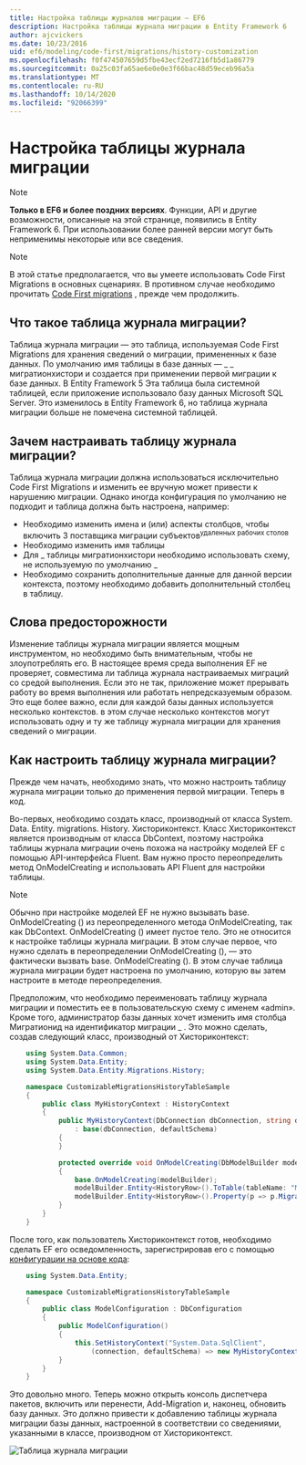 ```yaml
---
title: Настройка таблицы журналов миграции — EF6
description: Настройка таблицы журнала миграции в Entity Framework 6
author: ajcvickers
ms.date: 10/23/2016
uid: ef6/modeling/code-first/migrations/history-customization
ms.openlocfilehash: f0f474507659d5fbe43ecf2ed7216fb5d1a86779
ms.sourcegitcommit: 0a25c03fa65ae6e0e0e3f66bac48d59eceb96a5a
ms.translationtype: MT
ms.contentlocale: ru-RU
ms.lasthandoff: 10/14/2020
ms.locfileid: "92066399"
---
```

# <a name="customizing-the-migrations-history-table"></a>Настройка таблицы журнала миграции
> [!NOTE]
> **Только в EF6 и более поздних версиях**. Функции, API и другие возможности, описанные на этой странице, появились в Entity Framework 6. При использовании более ранней версии могут быть неприменимы некоторые или все сведения.

> [!NOTE]
> В этой статье предполагается, что вы умеете использовать Code First Migrations в основных сценариях. В противном случае необходимо прочитать [Code First migrations](xref:ef6/modeling/code-first/migrations/index) , прежде чем продолжить.

## <a name="what-is-migrations-history-table"></a>Что такое таблица журнала миграции?

Таблица журнала миграции — это таблица, используемая Code First Migrations для хранения сведений о миграции, примененных к базе данных. По умолчанию имя таблицы в базе данных — \_ \_ мигратионхистори и создается при применении первой миграции к базе данных. В Entity Framework 5 Эта таблица была системной таблицей, если приложение использовало базу данных Microsoft SQL Server. Это изменилось в Entity Framework 6, но таблица журнала миграции больше не помечена системной таблицей.

## <a name="why-customize-migrations-history-table"></a>Зачем настраивать таблицу журнала миграции?

Таблица журнала миграции должна использоваться исключительно Code First Migrations и изменить ее вручную может привести к нарушению миграции. Однако иногда конфигурация по умолчанию не подходит и таблица должна быть настроена, например:

-   Необходимо изменить имена и (или) аспекты столбцов, чтобы включить 3 поставщика миграции субъектов<sup>удаленных рабочих столов</sup>
-   Необходимо изменить имя таблицы
-   Для \_ таблицы мигратионхистори необходимо использовать схему, не используемую по умолчанию \_
-   Необходимо сохранить дополнительные данные для данной версии контекста, поэтому необходимо добавить дополнительный столбец в таблицу.

## <a name="words-of-precaution"></a>Слова предосторожности

Изменение таблицы журнала миграции является мощным инструментом, но необходимо быть внимательным, чтобы не злоупотреблять его. В настоящее время среда выполнения EF не проверяет, совместима ли таблица журнала настраиваемых миграций со средой выполнения. Если это не так, приложение может прерывать работу во время выполнения или работать непредсказуемым образом. Это еще более важно, если для каждой базы данных используется несколько контекстов. в этом случае несколько контекстов могут использовать одну и ту же таблицу журнала миграции для хранения сведений о миграции.

## <a name="how-to-customize-migrations-history-table"></a>Как настроить таблицу журнала миграции?

Прежде чем начать, необходимо знать, что можно настроить таблицу журнала миграции только до применения первой миграции. Теперь в код.

Во-первых, необходимо создать класс, производный от класса System. Data. Entity. migrations. History. Хисториконтекст. Класс Хисториконтекст является производным от класса DbContext, поэтому настройка таблицы журнала миграции очень похожа на настройку моделей EF с помощью API-интерфейса Fluent. Вам нужно просто переопределить метод OnModelCreating и использовать API Fluent для настройки таблицы.

>[!NOTE]
> Обычно при настройке моделей EF не нужно вызывать base. OnModelCreating () из переопределенного метода OnModelCreating, так как DbContext. OnModelCreating () имеет пустое тело. Это не относится к настройке таблицы журнала миграции. В этом случае первое, что нужно сделать в переопределении OnModelCreating (), — это фактически вызвать base. OnModelCreating (). В этом случае таблица журнала миграции будет настроена по умолчанию, которую вы затем настроите в методе переопределения.

Предположим, что необходимо переименовать таблицу журнала миграции и поместить ее в пользовательскую схему с именем «admin». Кроме того, администратор базы данных хочет изменить имя столбца Мигратионид на идентификатор миграции \_ . Это можно сделать, создав следующий класс, производный от Хисториконтекст:

``` csharp
    using System.Data.Common;
    using System.Data.Entity;
    using System.Data.Entity.Migrations.History;

    namespace CustomizableMigrationsHistoryTableSample
    {
        public class MyHistoryContext : HistoryContext
        {
            public MyHistoryContext(DbConnection dbConnection, string defaultSchema)
                : base(dbConnection, defaultSchema)
            {
            }

            protected override void OnModelCreating(DbModelBuilder modelBuilder)
            {
                base.OnModelCreating(modelBuilder);
                modelBuilder.Entity<HistoryRow>().ToTable(tableName: "MigrationHistory", schemaName: "admin");
                modelBuilder.Entity<HistoryRow>().Property(p => p.MigrationId).HasColumnName("Migration_ID");
            }
        }
    }
```

После того, как пользователь Хисториконтекст готов, необходимо сделать EF его осведомленность, зарегистрировав его с помощью [конфигурации на основе кода](https://msdn.com/data/jj680699):

``` csharp
    using System.Data.Entity;

    namespace CustomizableMigrationsHistoryTableSample
    {
        public class ModelConfiguration : DbConfiguration
        {
            public ModelConfiguration()
            {
                this.SetHistoryContext("System.Data.SqlClient",
                    (connection, defaultSchema) => new MyHistoryContext(connection, defaultSchema));
            }
        }
    }
```

Это довольно много. Теперь можно открыть консоль диспетчера пакетов, включить или перенести, Add-Migration и, наконец, обновить базу данных. Это должно привести к добавлению таблицы журнала миграции базы данных, настроенной в соответствии со сведениями, указанными в классе, производном от Хисториконтекст.

![Таблица журнала миграции](~/ef6/media/database.png)
